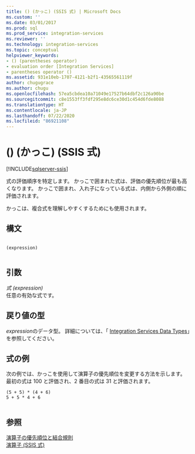 ```yaml
---
title: () (かっこ) (SSIS 式) | Microsoft Docs
ms.custom: ''
ms.date: 03/01/2017
ms.prod: sql
ms.prod_service: integration-services
ms.reviewer: ''
ms.technology: integration-services
ms.topic: conceptual
helpviewer_keywords:
- () (parentheses operator)
- evaluation order [Integration Services]
- parentheses operator ()
ms.assetid: 931e10eb-1707-4121-b2f1-43565561119f
author: chugugrace
ms.author: chugu
ms.openlocfilehash: 57ea5cbdea10a71049e17527b64dbf2c126a90be
ms.sourcegitcommit: c8e1553ff3fdf295e8dc6ce30d1c454d6fde8088
ms.translationtype: HT
ms.contentlocale: ja-JP
ms.lasthandoff: 07/22/2020
ms.locfileid: "86921108"
---
```

# <a name="-parentheses-ssis-expression"></a>() (かっこ) (SSIS 式)

[!INCLUDE[sqlserver-ssis](../../includes/applies-to-version/sqlserver-ssis.md)]


  式の評価順序を特定します。 かっこで囲まれた式は、評価の優先順位が最も高くなります。 かっこで囲まれ、入れ子になっている式は、内側から外側の順に評価されます。  
  
 かっこは、複合式を理解しやすくするためにも使用されます。  
  
## <a name="syntax"></a>構文  
  
```  
  
(expression)  
  
```  
  
## <a name="arguments"></a>引数  
 *式 (expression)*  
 任意の有効な式です。  
  
## <a name="result-types"></a>戻り値の型  
 *expression*のデータ型。 詳細については、「 [Integration Services Data Types](../../integration-services/data-flow/integration-services-data-types.md)」を参照してください。  
  
## <a name="expression-examples"></a>式の例  
 次の例では、かっこを使用して演算子の優先順位を変更する方法を示します。 最初の式は 100 と評価され、2 番目の式は 31 と評価されます。  
  
```  
(5 + 5) * (4 + 6)  
5 + 5 * 4 + 6  
  
```  
  
## <a name="see-also"></a>参照  
 [演算子の優先順位と結合規則](../../integration-services/expressions/operator-precedence-and-associativity.md)   
 [演算子 &#40;SSIS 式&#41;](../../integration-services/expressions/operators-ssis-expression.md)  
  
  
